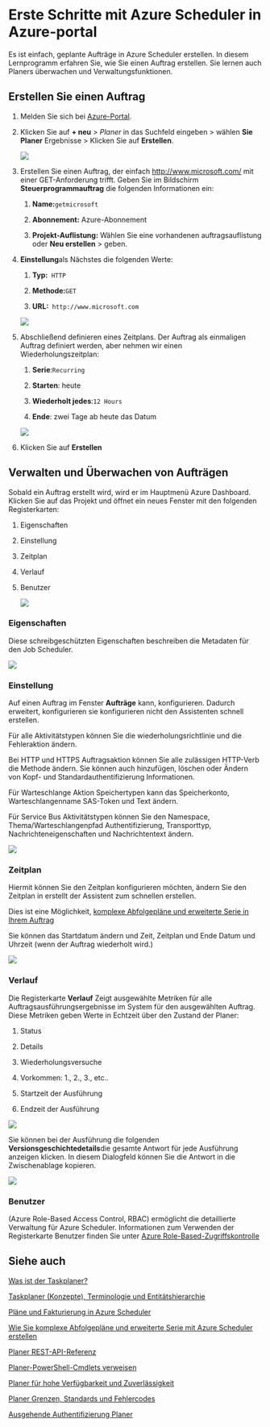 <properties
 pageTitle="Erste Schritte mit Azure Scheduler in Azure-Portal | Microsoft Azure"
 description="Erste Schritte mit Azure Scheduler in Azure-portal"
 services="scheduler"
 documentationCenter=".NET"
 authors="derek1ee"
 manager="kevinlam1"
 editor=""/>
<tags
 ms.service="scheduler"
 ms.workload="infrastructure-services"
 ms.tgt_pltfrm="na"
 ms.devlang="dotnet"
 ms.topic="hero-article"
 ms.date="08/10/2016"
 ms.author="deli"/>

# <a name="get-started-with-azure-scheduler-in-azure-portal"></a>Erste Schritte mit Azure Scheduler in Azure-portal

Es ist einfach, geplante Aufträge in Azure Scheduler erstellen. In diesem Lernprogramm erfahren Sie, wie Sie einen Auftrag erstellen. Sie lernen auch Planers überwachen und Verwaltungsfunktionen.

## <a name="create-a-job"></a>Erstellen Sie einen Auftrag

1.  Melden Sie sich bei [Azure-Portal](https://portal.azure.com/).  

2.  Klicken Sie auf **+ neu** > _Planer_ in das Suchfeld eingeben > wählen **Sie Planer** Ergebnisse > Klicken Sie auf **Erstellen**.

     ![][marketplace-create]

3.  Erstellen Sie einen Auftrag, der einfach http://www.microsoft.com/ mit einer GET-Anforderung trifft. Geben Sie im Bildschirm **Steuerprogrammauftrag** die folgenden Informationen ein:

    1.  **Name:**`getmicrosoft`  

    2.  **Abonnement:** Azure-Abonnement   

    3.  **Projekt-Auflistung:** Wählen Sie eine vorhandenen auftragsauflistung oder **Neu erstellen** > geben.

4.  **Einstellung**als Nächstes die folgenden Werte:

    1.  **Typ:**` HTTP`  

    2.  **Methode:**`GET`  

    3.  **URL:**` http://www.microsoft.com`  

      ![][action-settings]

5.  Abschließend definieren eines Zeitplans. Der Auftrag als einmaligen Auftrag definiert werden, aber nehmen wir einen Wiederholungszeitplan:

    1. **Serie**:`Recurring`

    2. **Starten**: heute

    3. **Wiederholt jedes**:`12 Hours`

    4. **Ende**: zwei Tage ab heute das Datum  

      ![][recurrence-schedule]

6.  Klicken Sie auf **Erstellen**

## <a name="manage-and-monitor-jobs"></a>Verwalten und Überwachen von Aufträgen

Sobald ein Auftrag erstellt wird, wird er im Hauptmenü Azure Dashboard. Klicken Sie auf das Projekt und öffnet ein neues Fenster mit den folgenden Registerkarten:

1.  Eigenschaften  

2.  Einstellung  

3.  Zeitplan  

4.  Verlauf

5.  Benutzer

    ![][job-overview]

### <a name="properties"></a>Eigenschaften

Diese schreibgeschützten Eigenschaften beschreiben die Metadaten für den Job Scheduler.

   ![][job-properties]


### <a name="action-settings"></a>Einstellung

Auf einen Auftrag im Fenster **Aufträge** kann, konfigurieren. Dadurch erweitert, konfigurieren sie konfigurieren nicht den Assistenten schnell erstellen.

Für alle Aktivitätstypen können Sie die wiederholungsrichtlinie und die Fehleraktion ändern.

Bei HTTP und HTTPS Auftragsaktion können Sie alle zulässigen HTTP-Verb die Methode ändern. Sie können auch hinzufügen, löschen oder Ändern von Kopf- und Standardauthentifizierung Informationen.

Für Warteschlange Aktion Speichertypen kann das Speicherkonto, Warteschlangenname SAS-Token und Text ändern.

Für Service Bus Aktivitätstypen können Sie den Namespace, Thema/Warteschlangenpfad Authentifizierung, Transporttyp, Nachrichteneigenschaften und Nachrichtentext ändern.

   ![][job-action-settings]

### <a name="schedule"></a>Zeitplan

Hiermit können Sie den Zeitplan konfigurieren möchten, ändern Sie den Zeitplan in erstellt der Assistent zum schnellen erstellen.

Dies ist eine Möglichkeit, [komplexe Abfolgepläne und erweiterte Serie in Ihrem Auftrag](scheduler-advanced-complexity.md)

Sie können das Startdatum ändern und Zeit, Zeitplan und Ende Datum und Uhrzeit (wenn der Auftrag wiederholt wird.)

   ![][job-schedule]


### <a name="history"></a>Verlauf

Die Registerkarte **Verlauf** Zeigt ausgewählte Metriken für alle Auftragsausführungsergebnisse im System für den ausgewählten Auftrag. Diese Metriken geben Werte in Echtzeit über den Zustand der Planer:

1.  Status  

2.  Details  

3.  Wiederholungsversuche

4.  Vorkommen: 1., 2., 3., etc..

5.  Startzeit der Ausführung  

6.  Endzeit der Ausführung

   ![][job-history]

Sie können bei der Ausführung die folgenden **Versionsgeschichtedetails**die gesamte Antwort für jede Ausführung anzeigen klicken. In diesem Dialogfeld können Sie die Antwort in die Zwischenablage kopieren.

   ![][job-history-details]

### <a name="users"></a>Benutzer

(Azure Role-Based Access Control, RBAC) ermöglicht die detaillierte Verwaltung für Azure Scheduler. Informationen zum Verwenden der Registerkarte Benutzer finden Sie unter [Azure Role-Based-Zugriffskontrolle](../active-directory/role-based-access-control-configure.md)


## <a name="see-also"></a>Siehe auch

 [Was ist der Taskplaner?](scheduler-intro.md)

 [Taskplaner (Konzepte), Terminologie und Entitätshierarchie](scheduler-concepts-terms.md)

 [Pläne und Fakturierung in Azure Scheduler](scheduler-plans-billing.md)

 [Wie Sie komplexe Abfolgepläne und erweiterte Serie mit Azure Scheduler erstellen](scheduler-advanced-complexity.md)

 [Planer REST-API-Referenz](https://msdn.microsoft.com/library/mt629143)

 [Planer-PowerShell-Cmdlets verweisen](scheduler-powershell-reference.md)

 [Planer für hohe Verfügbarkeit und Zuverlässigkeit](scheduler-high-availability-reliability.md)

 [Planer Grenzen, Standards und Fehlercodes](scheduler-limits-defaults-errors.md)

 [Ausgehende Authentifizierung Planer](scheduler-outbound-authentication.md)


[marketplace-create]: ./media/scheduler-get-started-portal/scheduler-v2-portal-marketplace-create.png
[action-settings]: ./media/scheduler-get-started-portal/scheduler-v2-portal-action-settings.png
[recurrence-schedule]: ./media/scheduler-get-started-portal/scheduler-v2-portal-recurrence-schedule.png
[job-properties]: ./media/scheduler-get-started-portal/scheduler-v2-portal-job-properties.png
[job-overview]: ./media/scheduler-get-started-portal/scheduler-v2-portal-job-overview-1.png
[job-action-settings]: ./media/scheduler-get-started-portal/scheduler-v2-portal-job-action-settings.png
[job-schedule]: ./media/scheduler-get-started-portal/scheduler-v2-portal-job-schedule.png
[job-history]: ./media/scheduler-get-started-portal/scheduler-v2-portal-job-history.png
[job-history-details]: ./media/scheduler-get-started-portal/scheduler-v2-portal-job-history-details.png


[1]: ./media/scheduler-get-started-portal/scheduler-get-started-portal001.png
[2]: ./media/scheduler-get-started-portal/scheduler-get-started-portal002.png
[3]: ./media/scheduler-get-started-portal/scheduler-get-started-portal003.png
[4]: ./media/scheduler-get-started-portal/scheduler-get-started-portal004.png
[5]: ./media/scheduler-get-started-portal/scheduler-get-started-portal005.png
[6]: ./media/scheduler-get-started-portal/scheduler-get-started-portal006.png
[7]: ./media/scheduler-get-started-portal/scheduler-get-started-portal007.png
[8]: ./media/scheduler-get-started-portal/scheduler-get-started-portal008.png
[9]: ./media/scheduler-get-started-portal/scheduler-get-started-portal009.png
[10]: ./media/scheduler-get-started-portal/scheduler-get-started-portal010.png
[11]: ./media/scheduler-get-started-portal/scheduler-get-started-portal011.png
[12]: ./media/scheduler-get-started-portal/scheduler-get-started-portal012.png
[13]: ./media/scheduler-get-started-portal/scheduler-get-started-portal013.png
[14]: ./media/scheduler-get-started-portal/scheduler-get-started-portal014.png
[15]: ./media/scheduler-get-started-portal/scheduler-get-started-portal015.png
